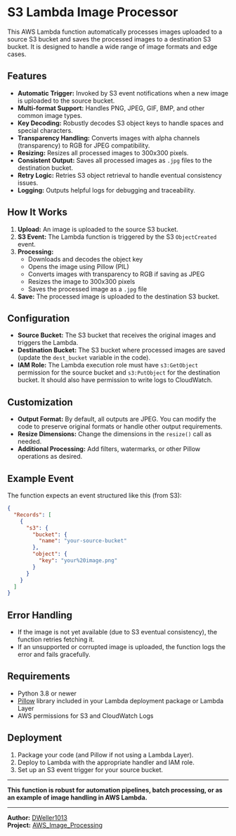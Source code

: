 # S3 Lambda Image Processor

This AWS Lambda function automatically processes images uploaded to a source S3 bucket and saves the processed images to a destination S3 bucket. It is designed to handle a wide range of image formats and edge cases.

## Features

- **Automatic Trigger:** Invoked by S3 event notifications when a new image is uploaded to the source bucket.
- **Multi-format Support:** Handles PNG, JPEG, GIF, BMP, and other common image types.
- **Key Decoding:** Robustly decodes S3 object keys to handle spaces and special characters.
- **Transparency Handling:** Converts images with alpha channels (transparency) to RGB for JPEG compatibility.
- **Resizing:** Resizes all processed images to 300x300 pixels.
- **Consistent Output:** Saves all processed images as `.jpg` files to the destination bucket.
- **Retry Logic:** Retries S3 object retrieval to handle eventual consistency issues.
- **Logging:** Outputs helpful logs for debugging and traceability.

## How It Works

1. **Upload:** An image is uploaded to the source S3 bucket.
2. **S3 Event:** The Lambda function is triggered by the S3 `ObjectCreated` event.
3. **Processing:**
    - Downloads and decodes the object key
    - Opens the image using Pillow (PIL)
    - Converts images with transparency to RGB if saving as JPEG
    - Resizes the image to 300x300 pixels
    - Saves the processed image as a `.jpg` file
4. **Save:** The processed image is uploaded to the destination S3 bucket.

## Configuration

- **Source Bucket:** The S3 bucket that receives the original images and triggers the Lambda.
- **Destination Bucket:** The S3 bucket where processed images are saved (update the `dest_bucket` variable in the code).
- **IAM Role:** The Lambda execution role must have `s3:GetObject` permission for the source bucket and `s3:PutObject` for the destination bucket. It should also have permission to write logs to CloudWatch.

## Customization

- **Output Format:** By default, all outputs are JPEG. You can modify the code to preserve original formats or handle other output requirements.
- **Resize Dimensions:** Change the dimensions in the `resize()` call as needed.
- **Additional Processing:** Add filters, watermarks, or other Pillow operations as desired.

## Example Event

The function expects an event structured like this (from S3):

```json
{
  "Records": [
    {
      "s3": {
        "bucket": {
          "name": "your-source-bucket"
        },
        "object": {
          "key": "your%20image.png"
        }
      }
    }
  ]
}
```

## Error Handling

- If the image is not yet available (due to S3 eventual consistency), the function retries fetching it.
- If an unsupported or corrupted image is uploaded, the function logs the error and fails gracefully.

## Requirements

- Python 3.8 or newer
- [Pillow](https://python-pillow.org/) library included in your Lambda deployment package or Lambda Layer
- AWS permissions for S3 and CloudWatch Logs

## Deployment

1. Package your code (and Pillow if not using a Lambda Layer).
2. Deploy to Lambda with the appropriate handler and IAM role.
3. Set up an S3 event trigger for your source bucket.

---

**This function is robust for automation pipelines, batch processing, or as an example of image handling in AWS Lambda.**

---


**Author:** [DWeller1013](https://github.com/DWeller1013)  
**Project:** [AWS_Image_Processing](https://github.com/DWeller1013/AWS_Image_Processing)

